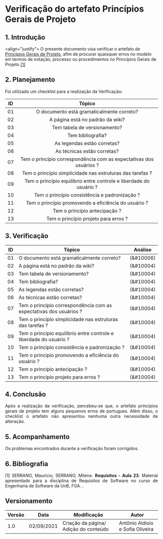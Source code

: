 # Verificação do artefato Princípios Gerais de Projeto


## 1. Introdução
<align="justify">
O presente documento visa verificar o artefato de <a href = "2021.1-FindGlocal/requisitos/principios/">Princípios Gerais de Projeto</a>, afim de procurar quaisquer erros no modelo em termos de notação, processo ou procedimentos no Princípios Gerais de Projeto <a href="#Bibliografia">[1]</a></p>
</p>

## 2. Planejamento 
<p  align="justify">Foi utilizado um checklist para a realização da Verificação:</p>

<center>

| ID| Tópico |
|:--:|:--:|
| 01 | O documento está gramaticalmente correto? |
| 02 | A página está no padrão da wiki? |
| 03 | Tem tabela de versionamento? |
| 04 | Tem bibliografia? |
| 05 | As legendas estão corretas? |
| 06 | As técnicas estão corretas? | 
| 07 | Tem o princípio correspondência com as expectativas dos usuários ? | 
| 08 | Tem o princípio simplicidade nas estruturas das tarefas ? | 
| 09 | Tem o princípio equilíbrio entre controle e liberdade do usuário ? | 
| 10 | Tem o princípio consistência e padronização ? | 
| 11 | Tem o princípio promovendo a eficiência do usuário ? | 
| 12 | Tem o princípio antecipação ? | 
| 13 | Tem o princípio projeto para erros ? | 





</center>

## 3. Verificação

<center>

| ID| Tópico | Análise |
|:-:|--|:-:|
| 01 | O documento está gramaticalmente correto? | (&#10006) |
| 02 | A página está no padrão da wiki? | (&#10004) |
| 03 | Tem tabela de versionamento? | (&#10004) |
| 04 | Tem bibliografia? | (&#10004) |
| 05 | As legendas estão corretas? | (&#10004) | 
| 06 | As técnicas estão corretas? |  (&#10004) |
| 07 | Tem o princípio correspondência com as expectativas dos usuários ? |  (&#10004) |
| 08 | Tem o princípio simplicidade nas estruturas das tarefas ? |  (&#10004) |
| 09 | Tem o princípio equilíbrio entre controle e liberdade do usuário ? |  (&#10004) |
| 10 | Tem o princípio consistência e padronização ? |  (&#10004) |
| 11 | Tem o princípio promovendo a eficiência do usuário ? |  (&#10004) |
| 12 | Tem o princípio antecipação ? |  (&#10004) |
| 13 | Tem o princípio projeto para erros ? |  (&#10004) |
</center>

## 4. Conclusão

<p align="justify">
Após a realização da verificação, percebeu-se que, o artefato princípios gerais de projeto
 tem alguns pequenos erros de portugues. Além disso, o checklist o artefato não apresentou nenhuma outra necessidade de alteração.  
</p>


## 5. Acompanhamento

<p align="justify">
Os problemas encontrados durante a verificação foram corrigidos.
</p>

## 6. Bibliografia <a id="Bibliografia"></a>
<p align = "justify"> [1] SERRANO, Maurício; SERRANO, Milene. <strong>Requisitos - Aula 23</strong>. Material apresentado para a disciplina de Requisitos de Software no curso de Engenharia de Software da UnB, FGA. </a> .</p>


## Versionamento
<center>

| Versão | Data | Modificação | Autor |
|--|--|--|--|
| 1.0 | 02/09/2021 | Criação da página/ Adição do conteúdo | Antônio Aldisio e  Sofia  Oliveira|

</center>
